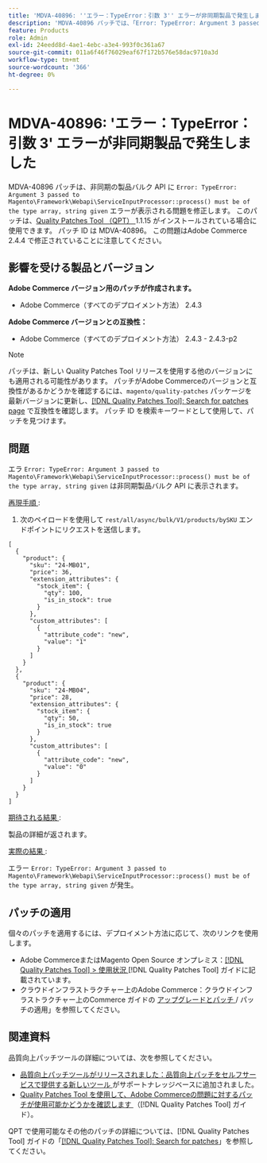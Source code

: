 ```yaml
---
title: 'MDVA-40896: ''エラー：TypeError：引数 3'' エラーが非同期製品で発生しました'
description: 'MDVA-40896 パッチでは、「Error: TypeError: Argument 3 passed to Magento\Framework\Webapi\ServiceInputProcessor::process （）は array 型である必要があり、string given」エラーが非同期製品バルク API に表示される問題を修正しています。 このパッチは、[Quality Patches Tool （QPT） ] （https://experienceleague.adobe.com/en/docs/commerce-operations/tools/quality-patches-tool/quality-patches-tool-to-self-serve-quality-patches） 1.1.15 がインストールされている場合に利用できます。 パッチ ID は MDVA-40896。 この問題はAdobe Commerce 2.4.4 で修正されていることに注意してください。'
feature: Products
role: Admin
exl-id: 24eedd8d-4ae1-4ebc-a3e4-993f0c361a67
source-git-commit: 011a6f46f76029eaf67f172b576e58dac9710a3d
workflow-type: tm+mt
source-wordcount: '366'
ht-degree: 0%

---
```


# MDVA-40896: &#39;エラー：TypeError：引数 3&#39; エラーが非同期製品で発生しました

MDVA-40896 パッチは、非同期の製品バルク API に `Error: TypeError: Argument 3 passed to Magento\Framework\Webapi\ServiceInputProcessor::process() must be of the type array, string given` エラーが表示される問題を修正します。 このパッチは、[Quality Patches Tool （QPT） ](https://experienceleague.adobe.com/en/docs/commerce-operations/tools/quality-patches-tool/quality-patches-tool-to-self-serve-quality-patches)1.1.15 がインストールされている場合に使用できます。 パッチ ID は MDVA-40896。 この問題はAdobe Commerce 2.4.4 で修正されていることに注意してください。

## 影響を受ける製品とバージョン

**Adobe Commerce バージョン用のパッチが作成されます。**

* Adobe Commerce（すべてのデプロイメント方法） 2.4.3

**Adobe Commerce バージョンとの互換性：**

* Adobe Commerce（すべてのデプロイメント方法） 2.4.3 - 2.4.3-p2

>[!NOTE]
>
>パッチは、新しい Quality Patches Tool リリースを使用する他のバージョンにも適用される可能性があります。 パッチがAdobe Commerceのバージョンと互換性があるかどうかを確認するには、`magento/quality-patches` パッケージを最新バージョンに更新し、[[!DNL Quality Patches Tool]: Search for patches page](https://experienceleague.adobe.com/en/docs/commerce-operations/tools/quality-patches-tool/quality-patches-tool-to-self-serve-quality-patches) で互換性を確認します。 パッチ ID を検索キーワードとして使用して、パッチを見つけます。

## 問題

エラ `Error: TypeError: Argument 3 passed to Magento\Framework\Webapi\ServiceInputProcessor::process() must be of the type array, string given` は非同期製品バルク API に表示されます。

<u> 再現手順 </u>:

1. 次のペイロードを使用して `rest/all/async/bulk/V1/products/bySKU` エンドポイントにリクエストを送信します。

```RESTAPI
[
  {
    "product": {
      "sku": "24-MB01",
      "price": 36,
      "extension_attributes": {
        "stock_item": {
          "qty": 100,
          "is_in_stock": true
        }
      },
      "custom_attributes": [
        {
          "attribute_code": "new",
          "value": "1"
        }
      ]
    }
  },
  {
    "product": {
      "sku": "24-MB04",
      "price": 28,
      "extension_attributes": {
        "stock_item": {
          "qty": 50,
          "is_in_stock": true
        }
      },
      "custom_attributes": [
        {
          "attribute_code": "new",
          "value": "0"
        }
      ]
    }
  }
]
```

<u> 期待される結果 </u>:

製品の詳細が返されます。

<u> 実際の結果 </u>:

エラー `Error: TypeError: Argument 3 passed to Magento\Framework\Webapi\ServiceInputProcessor::process() must be of the type array, string given` が発生。

## パッチの適用

個々のパッチを適用するには、デプロイメント方法に応じて、次のリンクを使用します。

* Adobe CommerceまたはMagento Open Source オンプレミス：[[!DNL Quality Patches Tool] > 使用状況 ](/help/tools/quality-patches-tool/usage.md)[!DNL Quality Patches Tool] ガイドに記載されています。
* クラウドインフラストラクチャー上のAdobe Commerce：クラウドインフラストラクチャー上のCommerce ガイドの [ アップグレードとパッチ ](https://experienceleague.adobe.com/docs/commerce-cloud-service/user-guide/develop/upgrade/apply-patches.html)/ パッチの適用」を参照してください。

## 関連資料

品質向上パッチツールの詳細については、次を参照してください。

* [ 品質向上パッチツールがリリースされました：品質向上パッチをセルフサービスで提供する新しいツール ](https://experienceleague.adobe.com/en/docs/commerce-operations/tools/quality-patches-tool/quality-patches-tool-to-self-serve-quality-patches) がサポートナレッジベースに追加されました。
* [Quality Patches Tool を使用して、Adobe Commerceの問題に対するパッチが使用可能かどうかを確認します ](/help/tools/quality-patches-tool/patches-available-in-qpt/check-patch-for-magento-issue-with-magento-quality-patches.md) （[!DNL Quality Patches Tool] ガイド）。

QPT で使用可能なその他のパッチの詳細については、[!DNL Quality Patches Tool] ガイドの「[[!DNL Quality Patches Tool]: Search for patches](https://experienceleague.adobe.com/tools/commerce-quality-patches/index.html)」を参照してください。
